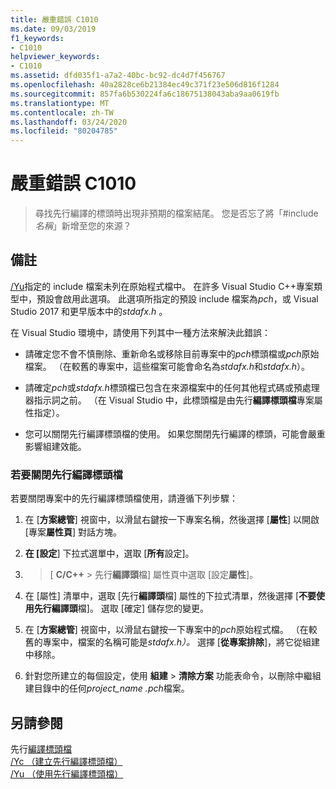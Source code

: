 ```yaml
---
title: 嚴重錯誤 C1010
ms.date: 09/03/2019
f1_keywords:
- C1010
helpviewer_keywords:
- C1010
ms.assetid: dfd035f1-a7a2-40bc-bc92-dc4d7f456767
ms.openlocfilehash: 40a2828ce6b21384ec49c371f23e506d816f1284
ms.sourcegitcommit: 857fa6b530224fa6c18675138043aba9aa0619fb
ms.translationtype: MT
ms.contentlocale: zh-TW
ms.lasthandoff: 03/24/2020
ms.locfileid: "80204785"
---
```

# <a name="fatal-error-c1010"></a>嚴重錯誤 C1010

> 尋找先行編譯的標頭時出現非預期的檔案結尾。 您是否忘了將「#include*名稱*」新增至您的來源？

## <a name="remarks"></a>備註

[/Yu](../../build/reference/yu-use-precompiled-header-file.md)指定的 include 檔案未列在原始程式檔中。 在許多 Visual Studio C++專案類型中，預設會啟用此選項。 此選項所指定的預設 include 檔案為*pch*，或 Visual Studio 2017 和更早版本中的*stdafx.h* 。

在 Visual Studio 環境中，請使用下列其中一種方法來解決此錯誤：

- 請確定您不會不慎刪除、重新命名或移除目前專案中的*pch*標頭檔或*pch*原始檔案。 （在較舊的專案中，這些檔案可能會命名為*stdafx.h*和*stdafx.h*）。

- 請確定*pch*或*stdafx.h*標頭檔已包含在來源檔案中的任何其他程式碼或預處理器指示詞之前。 （在 Visual Studio 中，此標頭檔是由先行**編譯標頭檔**專案屬性指定）。

- 您可以關閉先行編譯標頭檔的使用。 如果您關閉先行編譯的標頭，可能會嚴重影響組建效能。

### <a name="to-turn-off-precompiled-headers"></a>若要關閉先行編譯標頭檔

若要關閉專案中的先行編譯標頭檔使用，請遵循下列步驟：

1. 在 [**方案總管**] 視窗中，以滑鼠右鍵按一下專案名稱，然後選擇 [**屬性**] 以開啟 [專案**屬性頁**] 對話方塊。

1. **在 [設定**] 下拉式選單中，選取 [**所有**設定]。

1.  > [ **C/C++**  > 先行**編譯頭**檔] 屬性頁中選取 [設定**屬性**]。

1. 在 [屬性] 清單中，選取 [先行**編譯頭**檔] 屬性的下拉式清單，然後選擇 [**不要使用先行編譯頭**檔]。 選取 [確定] 儲存您的變更。

1. 在 [**方案總管**] 視窗中，以滑鼠右鍵按一下專案中的*pch*原始程式檔。 （在較舊的專案中，檔案的名稱可能是*stdafx.h）。* 選擇 [**從專案排除**]，將它從組建中移除。

1. 針對您所建立的每個設定，使用 **組建** > **清除方案** 功能表命令，以刪除中繼組建目錄中的任何*project_name .pch*檔案。

## <a name="see-also"></a>另請參閱

先行[編譯標頭檔](../../build/creating-precompiled-header-files.md)\
[/Yc （建立先行編譯標頭檔）](../../build/reference/yc-create-precompiled-header-file.md)\
[/Yu （使用先行編譯標頭檔）](../../build/reference/yu-use-precompiled-header-file.md)
